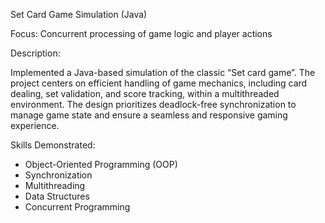 Set Card Game Simulation (Java)

Focus: Concurrent processing of game logic and player actions

Description:

Implemented a Java-based simulation of the classic “Set card game”. 
The project centers on efficient handling of game mechanics, including card dealing, set validation, and score tracking, within a multithreaded environment.
The design prioritizes deadlock-free synchronization to manage game state and ensure a seamless and responsive gaming experience.

Skills Demonstrated:
- Object-Oriented Programming (OOP)
- Synchronization
- Multithreading
- Data Structures
- Concurrent Programming
